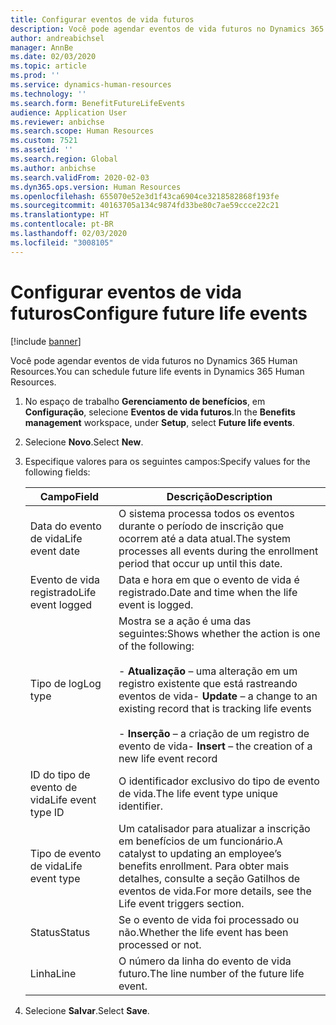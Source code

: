 ```yaml
---
title: Configurar eventos de vida futuros
description: Você pode agendar eventos de vida futuros no Dynamics 365 Human Resources.
author: andreabichsel
manager: AnnBe
ms.date: 02/03/2020
ms.topic: article
ms.prod: ''
ms.service: dynamics-human-resources
ms.technology: ''
ms.search.form: BenefitFutureLifeEvents
audience: Application User
ms.reviewer: anbichse
ms.search.scope: Human Resources
ms.custom: 7521
ms.assetid: ''
ms.search.region: Global
ms.author: anbichse
ms.search.validFrom: 2020-02-03
ms.dyn365.ops.version: Human Resources
ms.openlocfilehash: 655070e52e3d1f43ca6904ce3218582868f193fe
ms.sourcegitcommit: 40163705a134c9874fd33be80c7ae59ccce22c21
ms.translationtype: HT
ms.contentlocale: pt-BR
ms.lasthandoff: 02/03/2020
ms.locfileid: "3008105"
---
```

# <a name="configure-future-life-events"></a><span data-ttu-id="634f0-103">Configurar eventos de vida futuros</span><span class="sxs-lookup"><span data-stu-id="634f0-103">Configure future life events</span></span>

[!include [banner](includes/preview-feature.md)]

<span data-ttu-id="634f0-104">Você pode agendar eventos de vida futuros no Dynamics 365 Human Resources.</span><span class="sxs-lookup"><span data-stu-id="634f0-104">You can schedule future life events in Dynamics 365 Human Resources.</span></span>

1. <span data-ttu-id="634f0-105">No espaço de trabalho **Gerenciamento de benefícios**, em **Configuração**, selecione **Eventos de vida futuros**.</span><span class="sxs-lookup"><span data-stu-id="634f0-105">In the **Benefits management** workspace, under **Setup**, select **Future life events**.</span></span>

2. <span data-ttu-id="634f0-106">Selecione **Novo**.</span><span class="sxs-lookup"><span data-stu-id="634f0-106">Select **New**.</span></span>

3. <span data-ttu-id="634f0-107">Especifique valores para os seguintes campos:</span><span class="sxs-lookup"><span data-stu-id="634f0-107">Specify values for the following fields:</span></span>

   | <span data-ttu-id="634f0-108">Campo</span><span class="sxs-lookup"><span data-stu-id="634f0-108">Field</span></span> | <span data-ttu-id="634f0-109">Descrição</span><span class="sxs-lookup"><span data-stu-id="634f0-109">Description</span></span> |
   | --- | --- |
   | <span data-ttu-id="634f0-110">Data do evento de vida</span><span class="sxs-lookup"><span data-stu-id="634f0-110">Life event date</span></span> | <span data-ttu-id="634f0-111">O sistema processa todos os eventos durante o período de inscrição que ocorrem até a data atual.</span><span class="sxs-lookup"><span data-stu-id="634f0-111">The system processes all events during the enrollment period that occur up until this date.</span></span> |
   | <span data-ttu-id="634f0-112">Evento de vida registrado</span><span class="sxs-lookup"><span data-stu-id="634f0-112">Life event logged</span></span> | <span data-ttu-id="634f0-113">Data e hora em que o evento de vida é registrado.</span><span class="sxs-lookup"><span data-stu-id="634f0-113">Date and time when the life event is logged.</span></span> |
   | <span data-ttu-id="634f0-114">Tipo de log</span><span class="sxs-lookup"><span data-stu-id="634f0-114">Log type</span></span> | <span data-ttu-id="634f0-115">Mostra se a ação é uma das seguintes:</span><span class="sxs-lookup"><span data-stu-id="634f0-115">Shows whether the action is one of the following:</span></span></br></br><span data-ttu-id="634f0-116">- **Atualização** – uma alteração em um registro existente que está rastreando eventos de vida</span><span class="sxs-lookup"><span data-stu-id="634f0-116">- **Update** – a change to an existing record that is tracking life events</span></span></br></br><span data-ttu-id="634f0-117">- **Inserção** – a criação de um registro de evento de vida</span><span class="sxs-lookup"><span data-stu-id="634f0-117">- **Insert** – the creation of a new life event record</span></span> |
   | <span data-ttu-id="634f0-118">ID do tipo de evento de vida</span><span class="sxs-lookup"><span data-stu-id="634f0-118">Life event type ID</span></span> | <span data-ttu-id="634f0-119">O identificador exclusivo do tipo de evento de vida.</span><span class="sxs-lookup"><span data-stu-id="634f0-119">The life event type unique identifier.</span></span> |
   | <span data-ttu-id="634f0-120">Tipo de evento de vida</span><span class="sxs-lookup"><span data-stu-id="634f0-120">Life event type</span></span> | <span data-ttu-id="634f0-121">Um catalisador para atualizar a inscrição em benefícios de um funcionário.</span><span class="sxs-lookup"><span data-stu-id="634f0-121">A catalyst to updating an employee’s benefits enrollment.</span></span> <span data-ttu-id="634f0-122">Para obter mais detalhes, consulte a seção Gatilhos de eventos de vida.</span><span class="sxs-lookup"><span data-stu-id="634f0-122">For more details, see the Life event triggers section.</span></span> |
   | <span data-ttu-id="634f0-123">Status</span><span class="sxs-lookup"><span data-stu-id="634f0-123">Status</span></span> | <span data-ttu-id="634f0-124">Se o evento de vida foi processado ou não.</span><span class="sxs-lookup"><span data-stu-id="634f0-124">Whether the life event has been processed or not.</span></span> |
   | <span data-ttu-id="634f0-125">Linha</span><span class="sxs-lookup"><span data-stu-id="634f0-125">Line</span></span> | <span data-ttu-id="634f0-126">O número da linha do evento de vida futuro.</span><span class="sxs-lookup"><span data-stu-id="634f0-126">The line number of the future life event.</span></span> |

4. <span data-ttu-id="634f0-127">Selecione **Salvar**.</span><span class="sxs-lookup"><span data-stu-id="634f0-127">Select **Save**.</span></span> 
